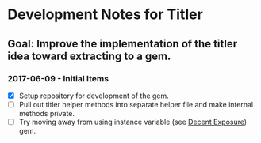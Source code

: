 # Development Notes for Titler

## Goal: Improve the implementation of the titler idea toward extracting to a gem.

### 2017-06-09 - Initial Items

- [x] Setup repository for development of the gem.
- [ ] Pull out titler helper methods into separate helper file and make internal methods private.
- [ ] Try moving away from using instance variable (see [Decent Exposure](https://github.com/hashrocket/decent_exposure)) gem.
